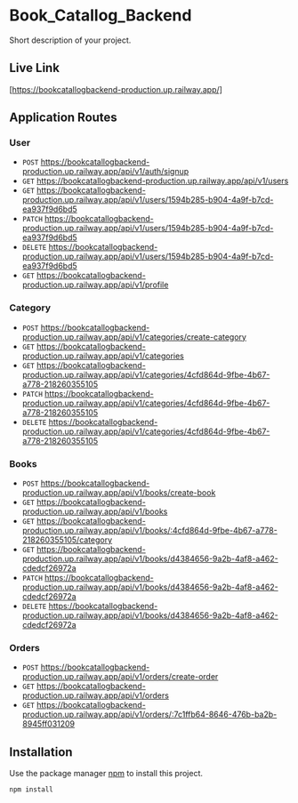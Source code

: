 # Book_Catallog_Backend


Short description of your project.

## Live Link

[https://bookcatallogbackend-production.up.railway.app/]

## Application Routes

### User
- `POST`  https://bookcatallogbackend-production.up.railway.app/api/v1/auth/signup
- `GET`  https://bookcatallogbackend-production.up.railway.app/api/v1/users
- `GET`  https://bookcatallogbackend-production.up.railway.app/api/v1/users/1594b285-b904-4a9f-b7cd-ea937f9d6bd5
- `PATCH`  https://bookcatallogbackend-production.up.railway.app/api/v1/users/1594b285-b904-4a9f-b7cd-ea937f9d6bd5
- `DELETE`  https://bookcatallogbackend-production.up.railway.app/api/v1/users/1594b285-b904-4a9f-b7cd-ea937f9d6bd5
- `GET`  https://bookcatallogbackend-production.up.railway.app/api/v1/profile



### Category
- `POST`  https://bookcatallogbackend-production.up.railway.app/api/v1/categories/create-category
- `GET`  https://bookcatallogbackend-production.up.railway.app/api/v1/categories 
- `GET`  https://bookcatallogbackend-production.up.railway.app/api/v1/categories/4cfd864d-9fbe-4b67-a778-218260355105
- `PATCH`  https://bookcatallogbackend-production.up.railway.app/api/v1/categories/4cfd864d-9fbe-4b67-a778-218260355105
- `DELETE`  https://bookcatallogbackend-production.up.railway.app/api/v1/categories/4cfd864d-9fbe-4b67-a778-218260355105

### Books

- `POST` https://bookcatallogbackend-production.up.railway.app/api/v1/books/create-book
- `GET` https://bookcatallogbackend-production.up.railway.app/api/v1/books
- `GET` https://bookcatallogbackend-production.up.railway.app/api/v1/books/:4cfd864d-9fbe-4b67-a778-218260355105/category
- `GET` https://bookcatallogbackend-production.up.railway.app/api/v1/books/d4384656-9a2b-4af8-a462-cdedcf26972a
- `PATCH` https://bookcatallogbackend-production.up.railway.app/api/v1/books/d4384656-9a2b-4af8-a462-cdedcf26972a
- `DELETE` https://bookcatallogbackend-production.up.railway.app/api/v1/books/d4384656-9a2b-4af8-a462-cdedcf26972a

### Orders

- `POST` https://bookcatallogbackend-production.up.railway.app/api/v1/orders/create-order
- `GET` https://bookcatallogbackend-production.up.railway.app/api/v1/orders 
- `GET` https://bookcatallogbackend-production.up.railway.app/api/v1/orders/:7c1ffb64-8646-476b-ba2b-8945ff031209

## Installation

Use the package manager [npm](https://www.npmjs.com/) to install this project.

```bash
npm install
